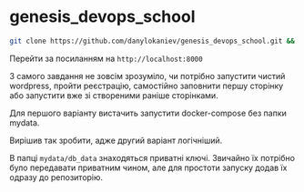 # genesis_devops_school

```bash
git clone https://github.com/danylokaniev/genesis_devops_school.git && cd genesis_devops_school && sudo docker-compose up
```

Перейти за посиланням на `http://localhost:8000`

З самого завдання не зовсім зрозуміло, чи потрібно запустити чистий wordpress, пройти реєстрацію, самостійно заповнити першу сторінку або запустити вже зі створеними раніше сторінками.

Для першого варіанту вистачить запустити docker-compose без папки mydata.

Вирішив так зробити, адже другий варіант логічніший.

В папці `mydata/db_data`  знаходяться приватні ключі. Звичайно їх потрібно було передавати приватним чином, але для простоти запуску додав їх одразу до репозиторію.




